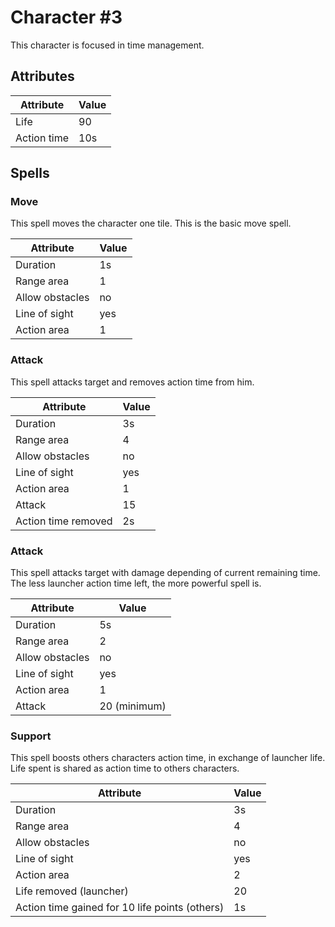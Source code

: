 # Character #3

This character is focused in time management.

## Attributes

| Attribute | Value |
| --- | --- |
| Life | 90 |
| Action time | 10s |

## Spells

### Move

This spell moves the character one tile. This is the basic move spell. 

| Attribute | Value |
| --- | --- |
| Duration | 1s |
| Range area | 1 |
| Allow obstacles | no |
| Line of sight | yes |
| Action area | 1 |

### Attack

This spell attacks target and removes action time from him.

| Attribute | Value |
| --- | --- |
| Duration | 3s |
| Range area | 4 |
| Allow obstacles | no |
| Line of sight | yes |
| Action area | 1 |
| Attack | 15 |
| Action time removed | 2s |

### Attack

This spell attacks target with damage depending of current remaining time. The less launcher action time left, the more powerful spell is.

| Attribute | Value |
| --- | --- |
| Duration | 5s |
| Range area | 2 |
| Allow obstacles | no |
| Line of sight | yes |
| Action area | 1 |
| Attack | 20 (minimum) |

### Support

This spell boosts others characters action time, in exchange of launcher life. Life spent is shared as action time to others characters.

| Attribute | Value |
| --- | --- |
| Duration | 3s |
| Range area | 4 |
| Allow obstacles | no |
| Line of sight | yes |
| Action area | 2 |
| Life removed (launcher) | 20 |
| Action time gained for 10 life points (others) | 1s |
